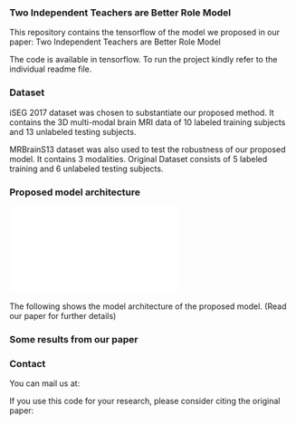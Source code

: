 
### Two Independent Teachers are Better Role Model





This repository contains the tensorflow  of the model we proposed in our paper: Two Independent Teachers are Better Role Model

The code is available in tensorflow. To run the project kindly refer to the individual readme file.





### Dataset


iSEG 2017 dataset was chosen to substantiate our proposed method. It contains the 3D multi-modal brain MRI data of 10 labeled training subjects and 13 unlabeled testing subjects.


MRBrainS13 dataset was also used to test the robustness of our proposed model. It contains 3 modalities. Original Dataset consists of 5 labeled training and 6 unlabeled testing subjects. 




### Proposed model architecture


![model](./Proposed_Model3.pdf)



The following shows the model architecture of the proposed model. (Read our paper for further details)




### Some results from our paper







### Contact






You can mail us at: 





If you use this code for your research, please consider citing the original paper:




 



